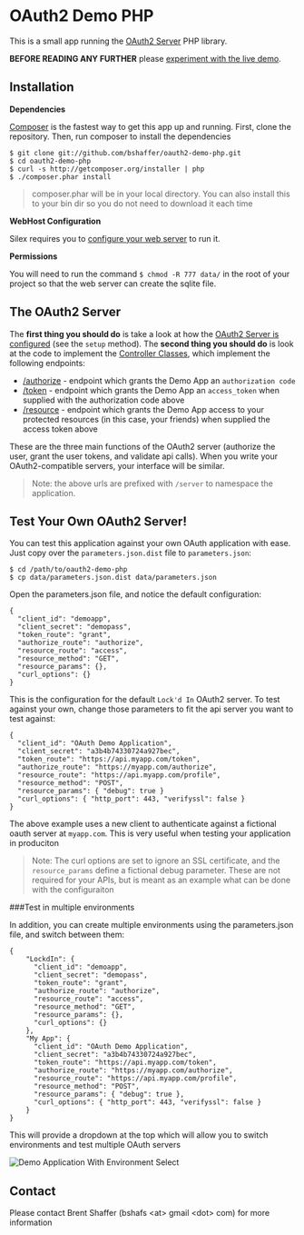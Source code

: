 OAuth2 Demo PHP
===============

This is a small app running the [OAuth2 Server](https://github.com/bshaffer/oauth2-server-php) PHP library.

**BEFORE READING ANY FURTHER** please [experiment with the live demo](http://brentertainment.com/oauth2/).

Installation
------------

**Dependencies**

[Composer](http://getcomposer.org/) is the fastest way to get this app up and running.  First, clone the repository.
Then, run composer to install the dependencies

    $ git clone git://github.com/bshaffer/oauth2-demo-php.git
    $ cd oauth2-demo-php
    $ curl -s http://getcomposer.org/installer | php
    $ ./composer.phar install

> composer.phar will be in your local directory.  You can also install this to your bin dir so you do not need to download it each time

**WebHost Configuration**

Silex requires you to [configure your web server](http://silex.sensiolabs.org/doc/web_servers.html) to run it.

**Permissions**

You will need to run the command `$ chmod -R 777 data/` in the root of your project so that the web server can create the sqlite file.

The OAuth2 Server
-----------------

The **first thing you should do** is take a look at how the [OAuth2 Server is configured](https://github.com/bshaffer/oauth2-demo-php/blob/master/src/OAuth2Demo/Server/Server.php) (see the `setup` method).  The **second thing you should do** is look at the code to implement the [Controller Classes](https://github.com/bshaffer/oauth2-demo-php/blob/master/src/OAuth2Demo/Server/Controllers), which implement
the following endpoints:

   * [/authorize](https://github.com/bshaffer/oauth2-demo-php/blob/master/src/OAuth2Demo/Server/Controllers/Authorize.php) - endpoint which grants the Demo App an `authorization code`
   * [/token](https://github.com/bshaffer/oauth2-demo-php/blob/master/src/OAuth2Demo/Server/Controllers/Token.php) - endpoint which grants the Demo App an `access_token` when supplied with the authorization code above
   * [/resource](https://github.com/bshaffer/oauth2-demo-php/blob/master/src/OAuth2Demo/Server/Controllers/Resource.php) - endpoint which grants the Demo App access to your protected resources (in this case, your friends) when supplied the access token above

These are the three main functions of the OAuth2 server (authorize the user, grant the user tokens, and validate api calls).  When you write your OAuth2-compatible servers, your interface will be similar.

> Note: the above urls are prefixed with `/server` to namespace the application.

Test Your Own OAuth2 Server!
----------------------------

You can test this application against your own OAuth application with ease.  Just copy over the `parameters.json.dist` file to `parameters.json`:

    $ cd /path/to/oauth2-demo-php
    $ cp data/parameters.json.dist data/parameters.json

Open the parameters.json file, and notice the default configuration:

    {
      "client_id": "demoapp",
      "client_secret": "demopass",
      "token_route": "grant",
      "authorize_route": "authorize",
      "resource_route": "access",
      "resource_method": "GET",
      "resource_params": {},
      "curl_options": {}
    }

This is the configuration for the default `Lock'd In` OAuth2 server.  To test against your own, change those parameters to fit the api server
you want to test against:

    {
      "client_id": "OAuth Demo Application",
      "client_secret": "a3b4b74330724a927bec",
      "token_route": "https://api.myapp.com/token",
      "authorize_route": "https://myapp.com/authorize",
      "resource_route": "https://api.myapp.com/profile",
      "resource_method": "POST",
      "resource_params": { "debug": true }
      "curl_options": { "http_port": 443, "verifyssl": false }
    }

The above example uses a new client to authenticate against a fictional oauth server at `myapp.com`.
This is very useful when testing your application in produciton

>  Note: The curl options are set to ignore an SSL certificate, and the `resource_params` define a fictional debug parameter.
>  These are not required for your APIs, but is meant as an example what can be done with the configuraiton

###Test in multiple environments

In addition, you can create multiple environments using the parameters.json file, and switch between them:

    {
        "LockdIn": {
          "client_id": "demoapp",
          "client_secret": "demopass",
          "token_route": "grant",
          "authorize_route": "authorize",
          "resource_route": "access",
          "resource_method": "GET",
          "resource_params": {},
          "curl_options": {}
        },
        "My App": {
          "client_id": "OAuth Demo Application",
          "client_secret": "a3b4b74330724a927bec",
          "token_route": "https://api.myapp.com/token",
          "authorize_route": "https://myapp.com/authorize",
          "resource_route": "https://api.myapp.com/profile",
          "resource_method": "POST",
          "resource_params": { "debug": true },
          "curl_options": { "http_port": 443, "verifyssl": false }
        }
    }

This will provide a dropdown at the top which will allow you to switch environments and test multiple OAuth servers

![Demo Application With Environment Select](http://brentertainment.com/other/screenshots/demoapp-environment-select.png)

Contact
-------

Please contact Brent Shaffer (bshafs \<at\> gmail \<dot\> com) for more information
